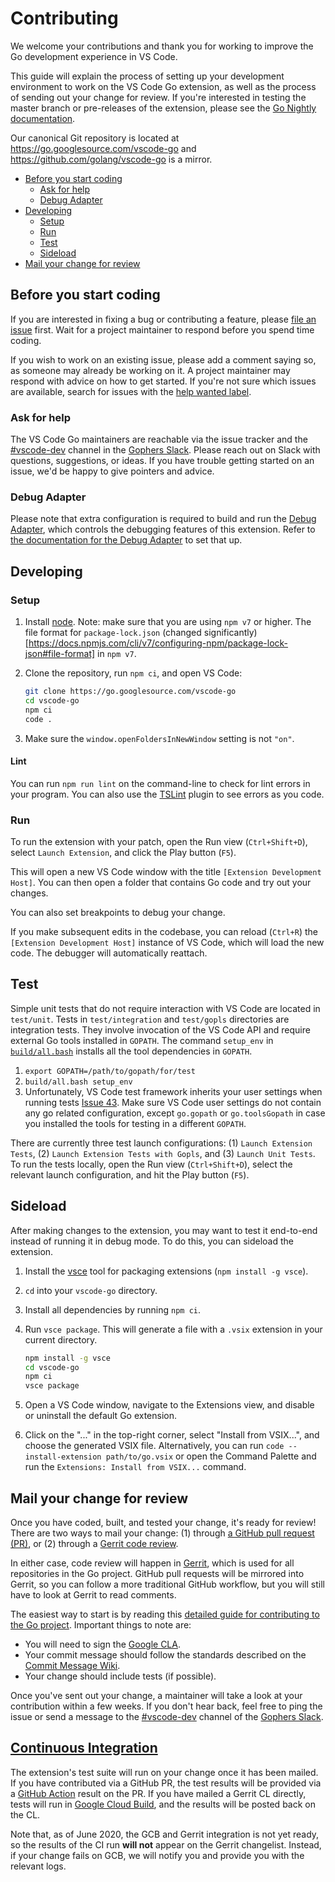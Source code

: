 # Contributing

We welcome your contributions and thank you for working to improve the Go development experience in VS Code.

This guide will explain the process of setting up your development environment to work on the VS Code Go extension, as well as the process of sending out your change for review. If you're interested in testing the master branch or pre-releases of the extension, please see the [Go Nightly documentation](nightly.md).

Our canonical Git repository is located at https://go.googlesource.com/vscode-go and https://github.com/golang/vscode-go is a mirror.

* [Before you start coding](#before-you-start-coding)
  * [Ask for help](#ask-for-help)
  * [Debug Adapter](#debug-adapter)
* [Developing](#developing)
  * [Setup](#setup)
  * [Run](#run)
  * [Test](#test)
  * [Sideload](#sideload)
* [Mail your change for review](#mail-your-change-for-review)

## Before you start coding

If you are interested in fixing a bug or contributing a feature, please [file an issue](https://github.com/golang/vscode-go/issues/new/choose) first. Wait for a project maintainer to respond before you spend time coding.

If you wish to work on an existing issue, please add a comment saying so, as someone may already be working on it. A project maintainer may respond with advice on how to get started. If you're not sure which issues are available, search for issues with the [help wanted label](https://github.com/golang/vscode-go/issues?q=is%3Aissue+is%3Aopen+label%3A%22help+wanted%22).

### Ask for help

The VS Code Go maintainers are reachable via the issue tracker and the [#vscode-dev] channel in the [Gophers Slack]. Please reach out on Slack with questions, suggestions, or ideas. If you have trouble getting started on an issue, we'd be happy to give pointers and advice.

### Debug Adapter

Please note that extra configuration is required to build and run the [Debug Adapter](debug-adapter.md), which controls the debugging features of this extension. Refer to [the documentation for the Debug Adapter](debug-adapter.md) to set that up.

## Developing

### Setup

1) Install [node](https://nodejs.org/en/). Note: make sure that you are using `npm v7` or higher. The file format for `package-lock.json` (changed significantly)[https://docs.npmjs.com/cli/v7/configuring-npm/package-lock-json#file-format] in `npm v7`.
2) Clone the repository, run `npm ci`, and open VS Code:

    ```bash
    git clone https://go.googlesource.com/vscode-go
    cd vscode-go
    npm ci
    code .
    ```

3) Make sure the `window.openFoldersInNewWindow` setting is not `"on"`.

#### Lint

You can run `npm run lint` on the command-line to check for lint errors in your program. You can also use the [TSLint](https://marketplace.visualstudio.com/items?itemName=ms-vscode.vscode-typescript-tslint-plugin) plugin to see errors as you code.

### Run

To run the extension with your patch, open the Run view (`Ctrl+Shift+D`), select `Launch Extension`, and click the Play button (`F5`).

This will open a new VS Code window with the title `[Extension Development Host]`. You can then open a folder that contains Go code and try out your changes.

You can also set breakpoints to debug your change.

If you make subsequent edits in the codebase, you can reload (`Ctrl+R`) the `[Extension Development Host]` instance of VS Code, which will load the new code. The debugger will automatically reattach.

## Test

Simple unit tests that do not require interaction with VS Code are located in `test/unit`. 
Tests in `test/integration` and `test/gopls` directories are integration tests. They involve invocation of the VS Code API and 
require external Go tools installed in `GOPATH`. The command `setup_env` in [`build/all.bash`](https://github.com/golang/vscode-go/blob/master/build/all.bash)
installs all the tool dependencies in `GOPATH`. 

1. `export GOPATH=/path/to/gopath/for/test`
1. `build/all.bash setup_env`
1. Unfortunately, VS Code test framework inherits your user settings when running tests [Issue 43](https://github.com/golang/vscode-go/issues/43). Make sure VS Code user settings do not contain any go related configuration, except `go.gopath` or `go.toolsGopath` in case you installed the tools for testing in a different `GOPATH`.

There are currently three test launch configurations: (1) `Launch Extension Tests`, (2) `Launch Extension Tests with Gopls`, and (3) `Launch Unit Tests`. To run the tests locally, open the Run view (`Ctrl+Shift+D`), select the relevant launch configuration, and hit the Play button (`F5`).

## Sideload

After making changes to the extension, you may want to test it end-to-end instead of running it in debug mode. To do this, you can sideload the extension.

1. Install the [vsce](https://code.visualstudio.com/api/working-with-extensions/publishing-extension#vsce) tool for packaging extensions (`npm install -g vsce`).
2. `cd` into your `vscode-go` directory.
3. Install all dependencies by running `npm ci`.
4. Run `vsce package`. This will generate a file with a `.vsix` extension in your current directory.

    ```bash
    npm install -g vsce
    cd vscode-go
    npm ci
    vsce package
    ```

5. Open a VS Code window, navigate to the Extensions view, and disable or uninstall the default Go extension.
6. Click on the "..." in the top-right corner, select "Install
from VSIX...", and choose the generated VSIX file. Alternatively, you can run `code --install-extension path/to/go.vsix` or open the Command Palette and run the `Extensions: Install from VSIX...` command.

## Mail your change for review

Once you have coded, built, and tested your change, it's ready for review! There are two ways to mail your change: (1) through [a GitHub pull request (PR)](https://golang.org/doc/contribute.html#sending_a_change_github), or (2) through a [Gerrit code review](https://golang.org/doc/contribute.html#sending_a_change_gerrit).

In either case, code review will happen in [Gerrit](https://www.gerritcodereview.com/), which is used for all repositories in the Go project. GitHub pull requests will be mirrored into Gerrit, so you can follow a more traditional GitHub workflow, but you will still have to look at Gerrit to read comments.

The easiest way to start is by reading this [detailed guide for contributing to the Go project](https://golang.org/doc/contribute.html). Important things to note are:

* You will need to sign the [Google CLA](https://golang.org/doc/contribute.html#cla).
* Your commit message should follow the standards described on the [Commit Message Wiki](https://github.com/golang/go/wiki/CommitMessage).
* Your change should include tests (if possible).

Once you've sent out your change, a maintainer will take a look at your contribution within a few weeks. If you don't hear back, feel free to ping the issue or send a message to the [#vscode-dev] channel of the [Gophers Slack].

## [Continuous Integration](testing.md)

The extension's test suite will run on your change once it has been mailed. If you have contributed via a GitHub PR, the test results will be provided via a [GitHub Action](testing.md#testing-via-github-actions) result on the PR. If you have mailed a Gerrit CL directly, tests will run in [Google Cloud Build](testing.md#testing-via-gcb), and the results will be posted back on the CL.

Note that, as of June 2020, the GCB and Gerrit integration is not yet ready, so the results of the CI run **will not** appear on the Gerrit changelist. Instead, if your change fails on GCB, we will notify you and provide you with the relevant logs.

[#vscode-dev]: https://gophers.slack.com/archives/CUWGEKH5Z
[Gophers Slack]: https://invite.slack.golangbridge.org/
